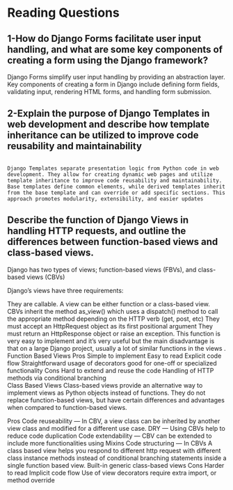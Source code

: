 # Reading Questions


## 1-How do Django Forms facilitate user input handling, and what are some key components of creating a form using the Django framework?              
  Django Forms simplify user input handling by providing an abstraction layer. Key components of creating a form in Django include defining form fields, validating input, rendering HTML forms, and handling form submission.

## 2-Explain the purpose of Django Templates in web development and describe how template inheritance can be utilized to improve code reusability and maintainability    
                                                                                                       Django Templates separate presentation logic from Python code in web development. They allow for creating dynamic web pages and utilize template inheritance to improve code reusability and maintainability. Base templates define common elements, while derived templates inherit from the base template and can override or add specific sections. This approach promotes modularity, extensibility, and easier updates

## Describe the function of Django Views in handling HTTP requests, and outline the differences between function-based views and class-based views. 
  Django has two types of views; function-based views (FBVs), and class-based views (CBVs)                                                                                                         

Django’s views have three requirements:

They are callable. A view can be either function or a class-based view. CBVs inherit the method as_view() which uses a dispatch() method to call the appropriate method depending on the HTTP verb (get, post, etc)
They must accept an HttpRequest object as its first positional argument
They must return an HttpResponse object or raise an exception.                                                                                                                                                 This function is very easy to implement and it’s very useful but the main disadvantage is that on a large Django project, usually a lot of similar     functions in the views .  
Function Based Views
Pros
Simple to implement
Easy to read
Explicit code flow
Straightforward usage of decorators
good for one-off or specialized functionality
Cons
Hard to extend and reuse the code
Handling of HTTP methods via conditional branching                                                                                                                                                            
Class Based Views
Class-based views provide an alternative way to implement views as Python objects instead of functions. They do not replace function-based views, but have certain differences and advantages when compared to function-based views.

Pros
Code reuseability — In CBV, a view class can be inherited by another view class and modified for a different use case.
DRY — Using CBVs help to reduce code duplication
Code extendability — CBV can be extended to include more functionalities using Mixins
Code structuring — In CBVs A class based view helps you respond to different http request with different class instance methods instead of conditional branching statements inside a single function based view.
Built-in generic class-based views
Cons
Harder to read
Implicit code flow
Use of view decorators require extra import, or method override